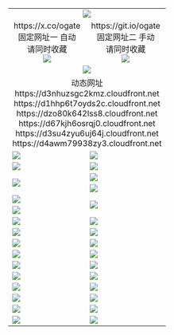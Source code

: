 ﻿<table>
  <tr><td colspan=2 align=center><img src="https://d4awm79938zy3.cloudfront.net/Up/oGate.jpg" /></td></tr>
  <tr>
    <td align=center>https://x.co/ogate<br>固定网址一 自动<br>请同时收藏<br><img src="https://d4awm79938zy3.cloudfront.net/Up/0WMGD1.png" /></td>
    <td align=center>https://git.io/ogate<br>固定网址二 手动<br>请同时收藏<br><img src="https://d4awm79938zy3.cloudfront.net/Up/0WMGD2.png" /></td>
  </tr>
  <tr>
    <td colspan=2 align=center><a href="https://d4awm79938zy3.cloudfront.net/ogUP.aspx?name=0ogate.apk&from=github" target="_blank"><img src="https://d4awm79938zy3.cloudfront.net/Up/0ogate.jpg" /></a></td>
  </tr>
  <tr><td colspan=2 align=center>动态网址
<br>https://d3nhuzsgc2kmz.cloudfront.net
<br>https://d1hhp6t7oyds2c.cloudfront.net
<br>https://dzo80k642lss8.cloudfront.net
<br>https://d67kjh6osrqj0.cloudfront.net
<br>https://d3su4zyu6uj64j.cloudfront.net
<br>https://d4awm79938zy3.cloudfront.net
    </td>
  </tr>
  <tr>
    <td><a href="https://d4awm79938zy3.cloudfront.net/oNote.aspx?id=oGate&from=github" target="_blank"><img src="https://d4awm79938zy3.cloudfront.net/Up/0WCYQ.jpg" /></a></td>
    <td><a href="https://d4awm79938zy3.cloudfront.net/oNote.aspx?id=oNote&from=github" target="_blank"><img src="https://d4awm79938zy3.cloudfront.net/Up/0WZTT.jpg" /></a></td>
  </tr>
  <tr>
    <td><a href="https://d4awm79938zy3.cloudfront.net/ogDY.aspx?from=github" target="_blank"><img src="https://d4awm79938zy3.cloudfront.net/Up/DY.jpg"/></a></td>
    <td><a href="https://d4awm79938zy3.cloudfront.net/ogST.aspx?from=github" target="_blank"><img src="https://d4awm79938zy3.cloudfront.net/Up/ST.jpg"/></a></td>
  </tr>
  <tr>
    <td rowspan=2><a href="https://d4awm79938zy3.cloudfront.net/ogUP.aspx?name=WJ.mp4&from=github" target="_blank"><img src="https://d4awm79938zy3.cloudfront.net/Up/WJ.jpg" /></a></td>
    <td><a href="https://d4awm79938zy3.cloudfront.net/ogUP.aspx?name=DKC.mp4&count=17&from=github" target="_blank"><img src="https://d4awm79938zy3.cloudfront.net/Up/DKC.jpg" /></a></td> 
  </tr>
  <tr>
    <td><a href="https://d4awm79938zy3.cloudfront.net/ogUP.aspx?name=LRWS.mp4&count=6B:13,5A:10,5B:35,4A:14,4B:19,3A:10,3B:26,2A:16,2B:21,1A:23,1B:29&from=github" target="_blank"><img src="https://d4awm79938zy3.cloudfront.net/Up/LRWS.jpg" /></a></td>
  </tr>
  <tr>
    <td><a href="https://d4awm79938zy3.cloudfront.net/ogUP.aspx?name=JQR.mp4&count=2&from=github" target="_blank"><img src="https://d4awm79938zy3.cloudfront.net/Up/JQR.jpg" /></a></td>   
    <td rowspan=2><a href="https://d4awm79938zy3.cloudfront.net/ogUP.aspx?name=JP.mp4&count=9&from=github" target="_blank"><img src="https://d4awm79938zy3.cloudfront.net/Up/JP.jpg" /></td>
  </tr>
  <tr>
    <td><a href="https://d4awm79938zy3.cloudfront.net/ogUP.aspx?name=ZSJ.mp4&count=16&from=github" target="_blank"><img src="https://d4awm79938zy3.cloudfront.net/Up/ZSJ.jpg" /></a></td>
  </tr>
  <tr>
    <td><a href="https://d4awm79938zy3.cloudfront.net/ogUP.aspx?name=SSZJ.mp4&count=7&current=2&from=github" target="_blank"><img src="https://d4awm79938zy3.cloudfront.net/Up/SSZJ.jpg" /></a></td>
    <td><a href="https://d4awm79938zy3.cloudfront.net/ogUP.aspx?name=WH.mp4&from=github" target="_blank"><img src="https://d4awm79938zy3.cloudfront.net/Up/WH.jpg" /></a></td>
  </tr>
  <tr>
    <td><a href="https://d4awm79938zy3.cloudfront.net/ogUP.aspx?name=DWHM.mp4&from=github" target="_blank"><img src="https://d4awm79938zy3.cloudfront.net/Up/DWHM.jpg" /></a></td>
    <td><a href="https://d4awm79938zy3.cloudfront.net/ogUP.aspx?name=XTFY.mp4&count=24&from=github" target="_blank"><img src="https://d4awm79938zy3.cloudfront.net/Up/XTFY.jpg" /></a></td>
  </tr>
  <tr>
    <td><a href="https://d4awm79938zy3.cloudfront.net/ogUP.aspx?name=4SQQ.mp4&count=06:5,05:20&current=06:5&from=github" target="_blank"><img src="https://d4awm79938zy3.cloudfront.net/Up/4SQQ0.jpg" /></a></td>
    <td><a href="https://d4awm79938zy3.cloudfront.net/ogUP.aspx?name=4SHQ.mp4&count=06:4,05:29&current=06:4&from=github" target="_blank"><img src="https://d4awm79938zy3.cloudfront.net/Up/4SHQ0.jpg" /></a></td>
  </tr>
  <tr>
    <td><a href="https://d4awm79938zy3.cloudfront.net/ogUP.aspx?name=4SZG.mp4&count=06:5,05:22,04:22&current=06:3&from=github" target="_blank"><img src="https://d4awm79938zy3.cloudfront.net/Up/4SZG0.jpg" /></a></td>
    <td><a href="https://d4awm79938zy3.cloudfront.net/ogUP.aspx?name=4SDJ.mp4&count=06:2,05:48,04:52&current=06:1&from=github" target="_blank"><img src="https://d4awm79938zy3.cloudfront.net/Up/4SDJ0.jpg" /></a></td>
  </tr>
  <tr>
    <td><a href="https://d4awm79938zy3.cloudfront.net/onUP.aspx?name=https://x.co/dtw99&from=github" target="_blank"><img src="https://d4awm79938zy3.cloudfront.net/Up/0DTW.jpg"/></a></td>
    <td><a href="https://d4awm79938zy3.cloudfront.net/onUP.aspx?name=https://d2tyo2h9ydw5hf.cloudfront.net/acenter/&from=github" target="_blank"><img src="https://d4awm79938zy3.cloudfront.net/Up/0TDW.jpg" /></a></td>
  </tr>
  <tr>
    <td><a href="https://d4awm79938zy3.cloudfront.net/onUP.aspx?name=https://d2r8g7swm7yriq.cloudfront.net/gb/nsc413.htm&from=github" target="_blank"><img src="https://d4awm79938zy3.cloudfront.net/Up/0DJY.jpg" /></a></td>
    <td><a href="https://d4awm79938zy3.cloudfront.net/onUP.aspx?name=https://dgyo0jey7vwa5.cloudfront.net/xtr/gb/prog204.html&from=github" target="_blank"><img src="https://d4awm79938zy3.cloudfront.net/Up/0XTR.jpg" /></a></td>
  </tr>
  <tr>
    <td><a href="https://d4awm79938zy3.cloudfront.net/onUP.aspx?name=https://d1o6sqws00r7ay.cloudfront.net&from=github" target="_blank"><img src="https://d4awm79938zy3.cloudfront.net/Up/0MHW.jpg" /></a></td>
    <td><a href="https://d4awm79938zy3.cloudfront.net/onUP.aspx?name=https://d38z1xzg5vtneh.cloudfront.net&from=github" target="_blank"><img src="https://d4awm79938zy3.cloudfront.net/Up/0ZJW.jpg" /></a></td>
  </tr>
  <tr>
    <td><a href="https://d4awm79938zy3.cloudfront.net/ogUP.aspx?name=FG.zip&from=github" target="_blank"><img src="https://d4awm79938zy3.cloudfront.net/Up/FG.jpg" /></a></td>
    <td><a href="https://d4awm79938zy3.cloudfront.net/ogUP.aspx?name=FGA.apk&from=github" target="_blank"><img src="https://d4awm79938zy3.cloudfront.net/Up/FGA.jpg" /></a></td>
  </tr>
  <tr>
    <td><a href="https://d4awm79938zy3.cloudfront.net/ogUP.aspx?name=U.zip&from=github" target="_blank"><img src="https://d4awm79938zy3.cloudfront.net/Up/U.jpg" /></a></td>
    <td><a href="https://d4awm79938zy3.cloudfront.net/ogUP.aspx?name=UA.apk&from=github" target="_blank"><img src="https://d4awm79938zy3.cloudfront.net/Up/UA.jpg" /></a></td>
  </tr>
  <tr>
    <td><a href="https://d4awm79938zy3.cloudfront.net/ogUP.aspx?name=0iPPOTV.zip&from=github" target="_blank"><img src="https://d4awm79938zy3.cloudfront.net/Up/0iPPOTV.jpg" /></a></td>
    <td><a href="https://d4awm79938zy3.cloudfront.net/ogUP.aspx?name=0iNTD.apk&from=github" target="_blank"><img src="https://d4awm79938zy3.cloudfront.net/Up/0iNTD.jpg" /></a></td>
  </tr>
</table>

